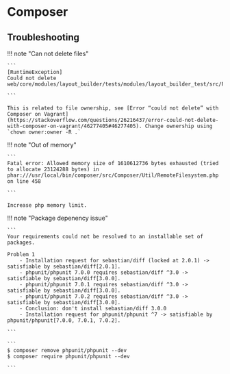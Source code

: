# Composer


## Troubleshooting

!!! note "Can not delete files"

    ```
    [RuntimeException]
    Could not delete web/core/modules/layout_builder/tests/modules/layout_builder_test/src/Plugin/Layout/LayoutBuilderTestPlugin.php:

    ```

    This is related to file ownership, see [Error “could not delete” with Composer on Vagrant](https://stackoverflow.com/questions/26216437/error-could-not-delete-with-composer-on-vagrant/46277405#46277405). Change ownership using `chown owner:owner -R .`


!!! note "Out of memory"
	
	```
	Fatal error: Allowed memory size of 1610612736 bytes exhausted (tried to allocate 23124288 bytes) in phar:///usr/local/bin/composer/src/Composer/Util/RemoteFilesystem.php on line 458   
	
	```

	Increase php memory limit. 

!!! note "Package depenency issue"
    
	```
    Your requirements could not be resolved to an installable set of packages.

    Problem 1
        - Installation request for sebastian/diff (locked at 2.0.1) -> satisfiable by sebastian/diff[2.0.1].
        - phpunit/phpunit 7.0.0 requires sebastian/diff ^3.0 -> satisfiable by sebastian/diff[3.0.0].
        - phpunit/phpunit 7.0.1 requires sebastian/diff ^3.0 -> satisfiable by sebastian/diff[3.0.0].
        - phpunit/phpunit 7.0.2 requires sebastian/diff ^3.0 -> satisfiable by sebastian/diff[3.0.0].
        - Conclusion: don't install sebastian/diff 3.0.0
        - Installation request for phpunit/phpunit ^7 -> satisfiable by phpunit/phpunit[7.0.0, 7.0.1, 7.0.2].

	```

    ```
    $ composer remove phpunit/phpunit --dev
    $ composer require phpunit/phpunit --dev

    ```
